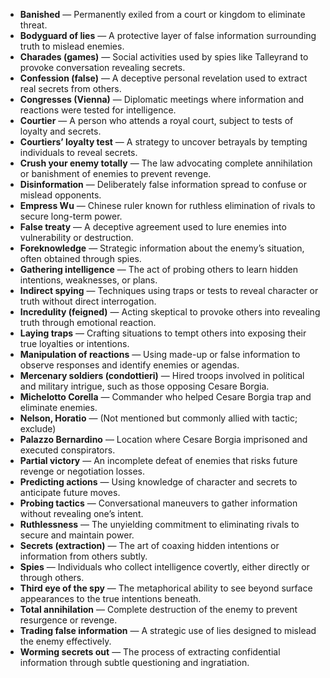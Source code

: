 - **Banished** — Permanently exiled from a court or kingdom to eliminate threat.  
- **Bodyguard of lies** — A protective layer of false information surrounding truth to mislead enemies.  
- **Charades (games)** — Social activities used by spies like Talleyrand to provoke conversation revealing secrets.  
- **Confession (false)** — A deceptive personal revelation used to extract real secrets from others.  
- **Congresses (Vienna)** — Diplomatic meetings where information and reactions were tested for intelligence.  
- **Courtier** — A person who attends a royal court, subject to tests of loyalty and secrets.  
- **Courtiers’ loyalty test** — A strategy to uncover betrayals by tempting individuals to reveal secrets.  
- **Crush your enemy totally** — The law advocating complete annihilation or banishment of enemies to prevent revenge.  
- **Disinformation** — Deliberately false information spread to confuse or mislead opponents.  
- **Empress Wu** — Chinese ruler known for ruthless elimination of rivals to secure long-term power.  
- **False treaty** — A deceptive agreement used to lure enemies into vulnerability or destruction.  
- **Foreknowledge** — Strategic information about the enemy’s situation, often obtained through spies.  
- **Gathering intelligence** — The act of probing others to learn hidden intentions, weaknesses, or plans.  
- **Indirect spying** — Techniques using traps or tests to reveal character or truth without direct interrogation.  
- **Incredulity (feigned)** — Acting skeptical to provoke others into revealing truth through emotional reaction.  
- **Laying traps** — Crafting situations to tempt others into exposing their true loyalties or intentions.  
- **Manipulation of reactions** — Using made-up or false information to observe responses and identify enemies or agendas.  
- **Mercenary soldiers (condottieri)** — Hired troops involved in political and military intrigue, such as those opposing Cesare Borgia.  
- **Michelotto Corella** — Commander who helped Cesare Borgia trap and eliminate enemies.  
- **Nelson, Horatio** — (Not mentioned but commonly allied with tactic; exclude)  
- **Palazzo Bernardino** — Location where Cesare Borgia imprisoned and executed conspirators.  
- **Partial victory** — An incomplete defeat of enemies that risks future revenge or negotiation losses.  
- **Predicting actions** — Using knowledge of character and secrets to anticipate future moves.  
- **Probing tactics** — Conversational maneuvers to gather information without revealing one’s intent.  
- **Ruthlessness** — The unyielding commitment to eliminating rivals to secure and maintain power.  
- **Secrets (extraction)** — The art of coaxing hidden intentions or information from others subtly.  
- **Spies** — Individuals who collect intelligence covertly, either directly or through others.  
- **Third eye of the spy** — The metaphorical ability to see beyond surface appearances to the true intentions beneath.  
- **Total annihilation** — Complete destruction of the enemy to prevent resurgence or revenge.  
- **Trading false information** — A strategic use of lies designed to mislead the enemy effectively.  
- **Worming secrets out** — The process of extracting confidential information through subtle questioning and ingratiation.
